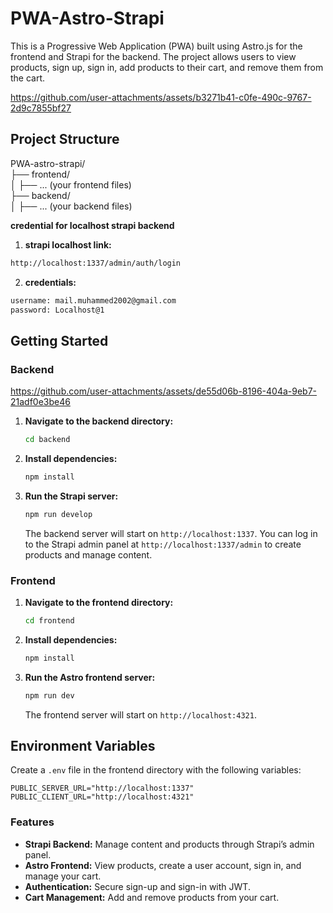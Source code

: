 
# PWA-Astro-Strapi

This is a Progressive Web Application (PWA) built using Astro.js for the frontend and Strapi for the backend. The project allows users to view products, sign up, sign in, add products to their cart, and remove them from the cart.


https://github.com/user-attachments/assets/b3271b41-c0fe-490c-9767-2d9c7855bf27

## Project Structure

PWA-astro-strapi/<br>
├── frontend/<br>
│   ├── ... (your frontend files)<br>
├── backend/<br>
│   ├── ... (your backend files)



**credential for localhost strapi backend**
1. **strapi localhost link:**
```bash
http://localhost:1337/admin/auth/login
```
2. **credentials:**
```bash
username: mail.muhammed2002@gmail.com
password: Localhost@1
```



## Getting Started

### Backend



https://github.com/user-attachments/assets/de55d06b-8196-404a-9eb7-21adf0e3be46



1. **Navigate to the backend directory:**

   ```bash
   cd backend
   ```

2. **Install dependencies:**

   ```bash
   npm install
   ```

3. **Run the Strapi server:**

   ```bash
   npm run develop
   ```

   The backend server will start on `http://localhost:1337`. You can log in to the Strapi admin panel at `http://localhost:1337/admin` to create products and manage content.

### Frontend

1. **Navigate to the frontend directory:**

   ```bash
   cd frontend
   ```

2. **Install dependencies:**

  

   ```bash
   npm install
   ```

3. **Run the Astro frontend server:**


   ```bash
   npm run dev
   ```

   The frontend server will start on `http://localhost:4321`.

## Environment Variables

Create a `.env` file in the frontend directory with the following variables:

```
PUBLIC_SERVER_URL="http://localhost:1337"
PUBLIC_CLIENT_URL="http://localhost:4321"
```

### Features

- **Strapi Backend:** Manage content and products through Strapi’s admin panel.
- **Astro Frontend:** View products, create a user account, sign in, and manage your cart.
- **Authentication:** Secure sign-up and sign-in with JWT.
- **Cart Management:** Add and remove products from your cart.



